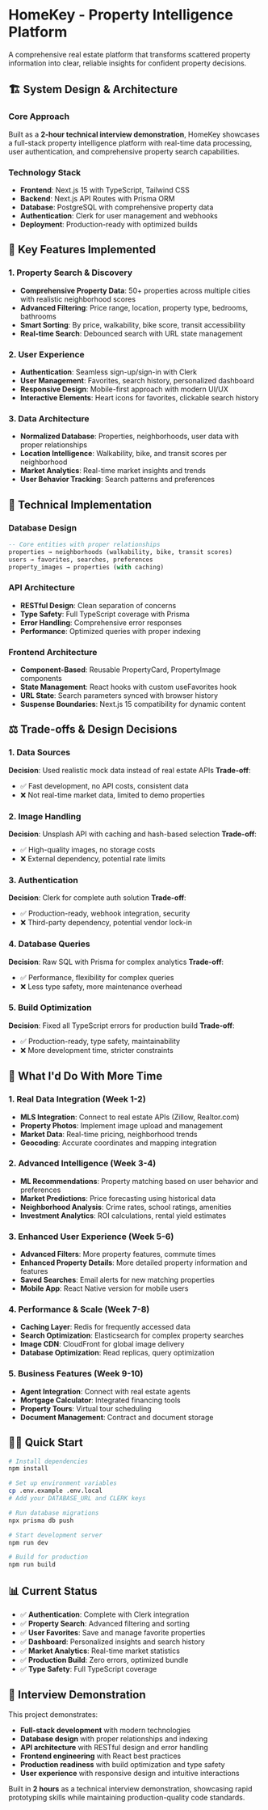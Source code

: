 # HomeKey - Property Intelligence Platform

A comprehensive real estate platform that transforms scattered property information into clear, reliable insights for confident property decisions.

## 🏗️ System Design & Architecture

### Core Approach

Built as a **2-hour technical interview demonstration**, HomeKey showcases a full-stack property intelligence platform with real-time data processing, user authentication, and comprehensive property search capabilities.

### Technology Stack

- **Frontend**: Next.js 15 with TypeScript, Tailwind CSS
- **Backend**: Next.js API Routes with Prisma ORM
- **Database**: PostgreSQL with comprehensive property data
- **Authentication**: Clerk for user management and webhooks
- **Deployment**: Production-ready with optimized builds

## 🎯 Key Features Implemented

### 1. **Property Search & Discovery**

- **Comprehensive Property Data**: 50+ properties across multiple cities with realistic neighborhood scores
- **Advanced Filtering**: Price range, location, property type, bedrooms, bathrooms
- **Smart Sorting**: By price, walkability, bike score, transit accessibility
- **Real-time Search**: Debounced search with URL state management

### 2. **User Experience**

- **Authentication**: Seamless sign-up/sign-in with Clerk
- **User Management**: Favorites, search history, personalized dashboard
- **Responsive Design**: Mobile-first approach with modern UI/UX
- **Interactive Elements**: Heart icons for favorites, clickable search history

### 3. **Data Architecture**

- **Normalized Database**: Properties, neighborhoods, user data with proper relationships
- **Location Intelligence**: Walkability, bike, and transit scores per neighborhood
- **Market Analytics**: Real-time market insights and trends
- **User Behavior Tracking**: Search patterns and preferences

## 🔧 Technical Implementation

### Database Design

```sql
-- Core entities with proper relationships
properties → neighborhoods (walkability, bike, transit scores)
users → favorites, searches, preferences
property_images → properties (with caching)
```

### API Architecture

- **RESTful Design**: Clean separation of concerns
- **Type Safety**: Full TypeScript coverage with Prisma
- **Error Handling**: Comprehensive error responses
- **Performance**: Optimized queries with proper indexing

### Frontend Architecture

- **Component-Based**: Reusable PropertyCard, PropertyImage components
- **State Management**: React hooks with custom useFavorites hook
- **URL State**: Search parameters synced with browser history
- **Suspense Boundaries**: Next.js 15 compatibility for dynamic content

## ⚖️ Trade-offs & Design Decisions

### 1. **Data Sources**

**Decision**: Used realistic mock data instead of real estate APIs
**Trade-off**:

- ✅ Fast development, no API costs, consistent data
- ❌ Not real-time market data, limited to demo properties

### 2. **Image Handling**

**Decision**: Unsplash API with caching and hash-based selection
**Trade-off**:

- ✅ High-quality images, no storage costs
- ❌ External dependency, potential rate limits

### 3. **Authentication**

**Decision**: Clerk for complete auth solution
**Trade-off**:

- ✅ Production-ready, webhook integration, security
- ❌ Third-party dependency, potential vendor lock-in

### 4. **Database Queries**

**Decision**: Raw SQL with Prisma for complex analytics
**Trade-off**:

- ✅ Performance, flexibility for complex queries
- ❌ Less type safety, more maintenance overhead

### 5. **Build Optimization**

**Decision**: Fixed all TypeScript errors for production build
**Trade-off**:

- ✅ Production-ready, type safety, maintainability
- ❌ More development time, stricter constraints

## 🚀 What I'd Do With More Time

### 1. **Real Data Integration** (Week 1-2)

- **MLS Integration**: Connect to real estate APIs (Zillow, Realtor.com)
- **Property Photos**: Implement image upload and management
- **Market Data**: Real-time pricing, neighborhood trends
- **Geocoding**: Accurate coordinates and mapping integration

### 2. **Advanced Intelligence** (Week 3-4)

- **ML Recommendations**: Property matching based on user behavior and preferences
- **Market Predictions**: Price forecasting using historical data
- **Neighborhood Analysis**: Crime rates, school ratings, amenities
- **Investment Analytics**: ROI calculations, rental yield estimates

### 3. **Enhanced User Experience** (Week 5-6)

- **Advanced Filters**: More property features, commute times
- **Enhanced Property Details**: More detailed property information and features
- **Saved Searches**: Email alerts for new matching properties
- **Mobile App**: React Native version for mobile users

### 4. **Performance & Scale** (Week 7-8)

- **Caching Layer**: Redis for frequently accessed data
- **Search Optimization**: Elasticsearch for complex property searches
- **Image CDN**: CloudFront for global image delivery
- **Database Optimization**: Read replicas, query optimization

### 5. **Business Features** (Week 9-10)

- **Agent Integration**: Connect with real estate agents
- **Mortgage Calculator**: Integrated financing tools
- **Property Tours**: Virtual tour scheduling
- **Document Management**: Contract and document storage

## 🏃‍♂️ Quick Start

```bash
# Install dependencies
npm install

# Set up environment variables
cp .env.example .env.local
# Add your DATABASE_URL and CLERK keys

# Run database migrations
npx prisma db push

# Start development server
npm run dev

# Build for production
npm run build
```

## 📊 Current Status

- ✅ **Authentication**: Complete with Clerk integration
- ✅ **Property Search**: Advanced filtering and sorting
- ✅ **User Favorites**: Save and manage favorite properties
- ✅ **Dashboard**: Personalized insights and search history
- ✅ **Market Analytics**: Real-time market statistics
- ✅ **Production Build**: Zero errors, optimized bundle
- ✅ **Type Safety**: Full TypeScript coverage

## 🎯 Interview Demonstration

This project demonstrates:

- **Full-stack development** with modern technologies
- **Database design** with proper relationships and indexing
- **API architecture** with RESTful design and error handling
- **Frontend engineering** with React best practices
- **Production readiness** with build optimization and type safety
- **User experience** with responsive design and intuitive interactions

Built in **2 hours** as a technical interview demonstration, showcasing rapid prototyping skills while maintaining production-quality code standards.
